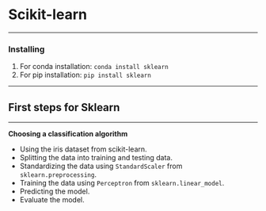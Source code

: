 # Scikit-learn
---
### Installing 
1. For conda installation: `conda install sklearn`
2. For pip installation: `pip install sklearn`

---

## First steps for Sklearn
---

**Choosing a classification algorithm**

- Using the iris dataset from scikit-learn.
- Splitting the data into training and testing data.
- Standardizing the data using `StandardScaler` from `sklearn.preprocessing`.
- Training the data using `Perceptron` from `sklearn.linear_model`.
- Predicting the model.
- Evaluate the model.
